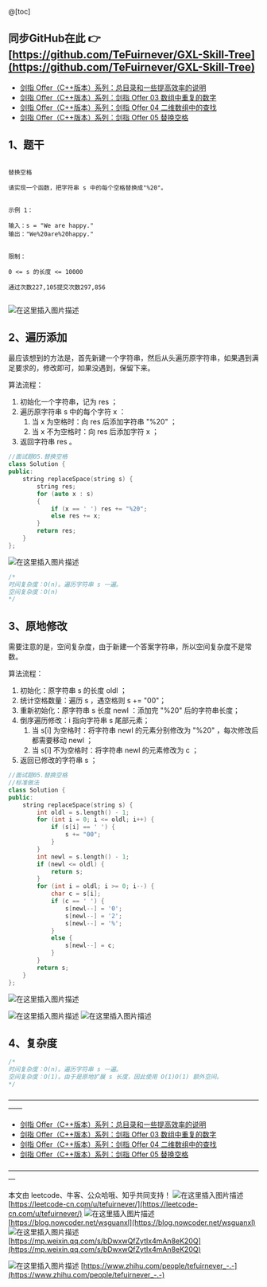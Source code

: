 ﻿@[toc]

## 同步GitHub在此 👉 [https://github.com/TeFuirnever/GXL-Skill-Tree](https://github.com/TeFuirnever/GXL-Skill-Tree)

- [剑指 Offer（C++版本）系列：总目录和一些提高效率的说明](https://tefuirnever.blog.csdn.net/article/details/118423883)
- [剑指 Offer（C++版本）系列：剑指 Offer 03 数组中重复的数字](https://tefuirnever.blog.csdn.net/article/details/118445391)
- [剑指 Offer（C++版本）系列：剑指 Offer 04 二维数组中的查找](https://tefuirnever.blog.csdn.net/article/details/118467105)
- [剑指 Offer（C++版本）系列：剑指 Offer 05 替换空格](https://tefuirnever.blog.csdn.net/article/details/118498159)

## 1、题干
```

替换空格

请实现一个函数，把字符串 s 中的每个空格替换成"%20"。

 
示例 1：

输入：s = "We are happy."
输出："We%20are%20happy."
 

限制：

0 <= s 的长度 <= 10000

通过次数227,105提交次数297,856


```
![在这里插入图片描述](https://img-blog.csdnimg.cn/20210705204218776.png)


## 2、遍历添加
最应该想到的方法是，首先新建一个字符串，然后从头遍历原字符串，如果遇到满足要求的，修改即可，如果没遇到，保留下来。

算法流程：
1. 初始化一个字符串，记为 res ；
2. 遍历原字符串 s 中的每个字符 x ：
	1. 当 x 为空格时：向 res 后添加字符串 "%20" ；
	2. 当 x 不为空格时：向 res 后添加字符 x ；
3. 返回字符串 res 。


```cpp
//面试题05.替换空格
class Solution {
public:
	string replaceSpace(string s) {
		string res;
		for (auto x : s)
		{
			if (x == ' ') res += "%20";
			else res += x;
		}
		return res;
	}
};
```

![在这里插入图片描述](https://img-blog.csdnimg.cn/20210705205232136.png)
```cpp
/*
时间复杂度：O(n)。遍历字符串 s 一遍。
空间复杂度：O(n)
*/
```

## 3、原地修改
需要注意的是，空间复杂度，由于新建一个答案字符串，所以空间复杂度不是常数。


算法流程：
1. 初始化：原字符串 s 的长度 oldl  ；
2. 统计空格数量：遍历 s ，遇空格则 s += "00"；
3. 重新初始化：原字符串 s 长度 newl ：添加完 "%20" 后的字符串长度；
4. 倒序遍历修改：i 指向字符串 s 尾部元素；
	1. 当 s[i] 为空格时：将字符串 newl 的元素分别修改为 "%20" ，每次修改后都需要移动 newl ；
	2. 当 s[i] 不为空格时：将字符串 newl 的元素修改为 c ；
5. 返回已修改的字符串 s ；


```cpp
//面试题05.替换空格
//标准做法
class Solution {
public:
	string replaceSpace(string s) {
		int oldl = s.length() - 1;
		for (int i = 0; i <= oldl; i++) {
			if (s[i] == ' ') {
				s += "00";
			}
		}
		int newl = s.length() - 1;
		if (newl <= oldl) {
			return s;
		}
		for (int i = oldl; i >= 0; i--) {
			char c = s[i];
			if (c == ' ') {
				s[newl--] = '0';
				s[newl--] = '2';
				s[newl--] = '%';
			}
			else {
				s[newl--] = c;
			}
		}
		return s;
	}
};
```

![在这里插入图片描述](https://img-blog.csdnimg.cn/20210705210810726.png)

![在这里插入图片描述](https://img-blog.csdnimg.cn/20210705213111471.png)
![在这里插入图片描述](https://img-blog.csdnimg.cn/20210705213118679.png)



## 4、复杂度
```cpp
/*
时间复杂度：O(n)。遍历字符串 s 一遍。
空间复杂度：O(1)。由于是原地扩展 s 长度，因此使用 O(1)O(1) 额外空间。
*/
```

——————————————————————————————————————

- [剑指 Offer（C++版本）系列：总目录和一些提高效率的说明](https://tefuirnever.blog.csdn.net/article/details/118423883)
- [剑指 Offer（C++版本）系列：剑指 Offer 03 数组中重复的数字](https://tefuirnever.blog.csdn.net/article/details/118445391)
- [剑指 Offer（C++版本）系列：剑指 Offer 04 二维数组中的查找](https://tefuirnever.blog.csdn.net/article/details/118467105)
- [剑指 Offer（C++版本）系列：剑指 Offer 05 替换空格](https://tefuirnever.blog.csdn.net/article/details/118498159)

—————————————————————————————————————

本文由 leetcode、牛客、公众哈哦、知乎共同支持！
![在这里插入图片描述](https://img-blog.csdnimg.cn/20210703094425459.png)
[https://leetcode-cn.com/u/tefuirnever/](https://leetcode-cn.com/u/tefuirnever/)
![在这里插入图片描述](https://img-blog.csdnimg.cn/20210703094436257.png)
[https://blog.nowcoder.net/wsguanxl](https://blog.nowcoder.net/wsguanxl)
![在这里插入图片描述](https://img-blog.csdnimg.cn/20210703094516804.png)
[https://mp.weixin.qq.com/s/bDwxwQfZytIx4mAn8eK20Q](https://mp.weixin.qq.com/s/bDwxwQfZytIx4mAn8eK20Q)

![在这里插入图片描述](https://img-blog.csdnimg.cn/2021070309445723.png)
[https://www.zhihu.com/people/tefuirnever_-.-](https://www.zhihu.com/people/tefuirnever_-.-)


